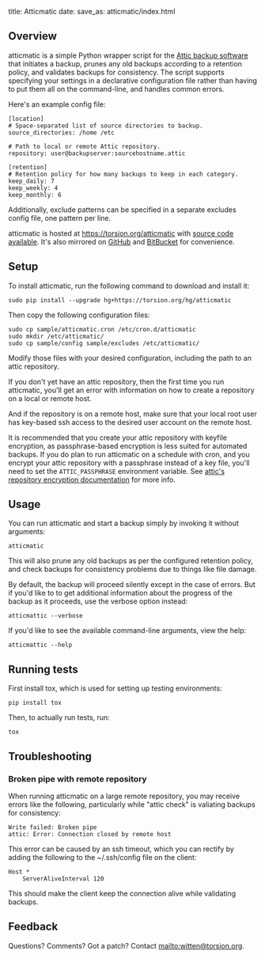 title: Atticmatic
date:
save_as: atticmatic/index.html

## Overview

atticmatic is a simple Python wrapper script for the [Attic backup
software](https://attic-backup.org/) that initiates a backup, prunes any old
backups according to a retention policy, and validates backups for
consistency. The script supports specifying your settings in a declarative
configuration file rather than having to put them all on the command-line, and
handles common errors.

Here's an example config file:

    [location]
    # Space-separated list of source directories to backup.
    source_directories: /home /etc

    # Path to local or remote Attic repository.
    repository: user@backupserver:sourcehostname.attic

    [retention]
    # Retention policy for how many backups to keep in each category.
    keep_daily: 7
    keep_weekly: 4
    keep_monthly: 6

Additionally, exclude patterns can be specified in a separate excludes config
file, one pattern per line.

atticmatic is hosted at <https://torsion.org/atticmatic> with [source code
available](https://torsion.org/hg/atticmatic). It's also mirrored on
[GitHub](https://github.com/witten/atticmatic) and
[BitBucket](https://bitbucket.org/dhelfman/atticmatic) for convenience.


## Setup

To install atticmatic, run the following command to download and install it:

    sudo pip install --upgrade hg+https://torsion.org/hg/atticmatic

Then copy the following configuration files:

    sudo cp sample/atticmatic.cron /etc/cron.d/atticmatic
    sudo mkdir /etc/atticmatic/
    sudo cp sample/config sample/excludes /etc/atticmatic/

Modify those files with your desired configuration, including the path to an
attic repository.

If you don't yet have an attic repository, then the first time you run
atticmatic, you'll get an error with information on how to create a repository
on a local or remote host.

And if the repository is on a remote host, make sure that your local root user
has key-based ssh access to the desired user account on the remote host.

It is recommended that you create your attic repository with keyfile
encryption, as passphrase-based encryption is less suited for automated
backups. If you do plan to run atticmatic on a schedule with cron, and you
encrypt your attic repository with a passphrase instead of a key file, you'll
need to set the `ATTIC_PASSPHRASE` environment variable. See [attic's
repository encryption
documentation](https://attic-backup.org/quickstart.html#encrypted-repos) for
more info.


## Usage

You can run atticmatic and start a backup simply by invoking it without
arguments:

    atticmatic

This will also prune any old backups as per the configured retention policy,
and check backups for consistency problems due to things like file damage.

By default, the backup will proceed silently except in the case of errors. But
if you'd like to to get additional information about the progress of the
backup as it proceeds, use the verbose option instead:

    atticmattic --verbose

If you'd like to see the available command-line arguments, view the help:

    atticmattic --help


## Running tests

First install tox, which is used for setting up testing environments:

    pip install tox

Then, to actually run tests, run:

    tox


## Troubleshooting

### Broken pipe with remote repository

When running atticmatic on a large remote repository, you may receive errors
like the following, particularly while "attic check" is valiating backups for
consistency:

    Write failed: Broken pipe
    attic: Error: Connection closed by remote host

This error can be caused by an ssh timeout, which you can rectify by adding
the following to the ~/.ssh/config file on the client:

    Host *
        ServerAliveInterval 120

This should make the client keep the connection alive while validating
backups.


## Feedback

Questions? Comments? Got a patch? Contact <mailto:witten@torsion.org>.
